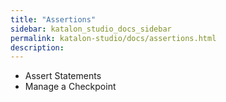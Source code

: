 ```yaml
---
title: "Assertions" 
sidebar: katalon_studio_docs_sidebar
permalink: katalon-studio/docs/assertions.html 
description: 
---
```

*   Assert Statements
*   Manage a Checkpoint